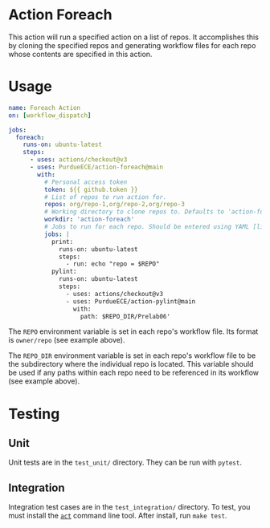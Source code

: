 # Action Foreach
This action will run a specified action on a list of repos. It accomplishes this by cloning the specified repos and generating workflow files for each repo whose contents are specified in this action.


# Usage
```yaml
name: Foreach Action
on: [workflow_dispatch]

jobs:
  foreach:
    runs-on: ubuntu-latest
    steps:
      - uses: actions/checkout@v3
      - uses: PurdueECE/action-foreach@main
        with:
          # Personal access token
          token: ${{ github.token }}
          # List of repos to run action for.
          repos: org/repo-1,org/repo-2,org/repo-3
          # Working directory to clone repos to. Defaults to 'action-foreach'.
          workdir: 'action-foreach'
          # Jobs to run for each repo. Should be entered using YAML [literal style](https://yaml.org/spec/1.2.2/#812-literal-style)
          jobs: |
            print:
              runs-on: ubuntu-latest
              steps:
                - run: echo "repo = $REPO"
            pylint:
              runs-on: ubuntu-latest
              steps:
                - uses: actions/checkout@v3
                - uses: PurdueECE/action-pylint@main
                  with:
                    path: $REPO_DIR/Prelab06'
```
The `REPO` environment variable is set in each repo's workflow file. Its format is `owner/repo` (see example above).

The `REPO_DIR` environment variable is set in each repo's workflow file to be the subdirectory where the individual repo is located. This variable should be used if any paths within each repo need to be referenced in its workflow (see example above).


# Testing
## Unit
Unit tests are in the `test_unit/` directory. They can be run with `pytest`.
## Integration
Integration test cases are in the `test_integration/` directory.
To test, you must install the [`act`](https://github.com/nektos/act) command line tool.
After install, run `make test`.